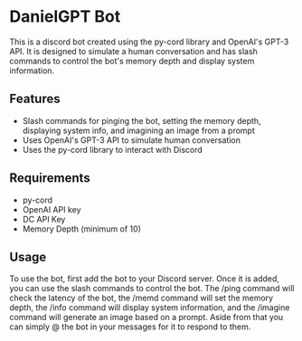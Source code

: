 # DanielGPT Bot

This is a discord bot created using the py-cord library and OpenAI's GPT-3 API. It is designed to simulate a human conversation and has slash commands to control the bot's memory depth and display system information.

## Features

- Slash commands for pinging the bot, setting the memory depth, displaying system info, and imagining an image from a prompt
- Uses OpenAI's GPT-3 API to simulate human conversation
- Uses the py-cord library to interact with Discord

## Requirements

- py-cord
- OpenAI API key
- DC API Key
- Memory Depth (minimum of 10)

## Usage

To use the bot, first add the bot to your Discord server. Once it is added, you can use the slash commands to control the bot. The /ping command will check the latency of the bot, the /memd command will set the memory depth, the /info command will display system information, and the /imagine command will generate an image based on a prompt. Aside from that you can simply @ the bot in your messages for it to respond to them.
